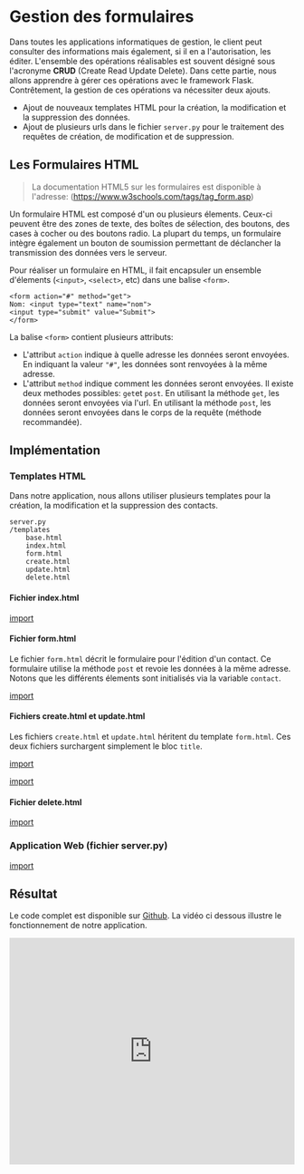 # Gestion des formulaires

Dans toutes les applications informatiques de gestion, le client peut consulter des informations mais également, si il en a l'autorisation, les éditer. L'ensemble des opérations réalisables est souvent désigné sous l'acronyme **CRUD** (Create Read Update Delete). Dans cette partie, nous allons apprendre à gérer ces opérations avec le framework Flask. Contrêtement, la gestion de ces opérations va nécessiter deux ajouts.

* Ajout de nouveaux templates HTML pour la création, la modification et la suppression des données.
* Ajout de plusieurs urls dans le fichier `server.py` pour le traitement des requêtes de création, de modification et de suppression.

## Les Formulaires HTML

> La documentation HTML5 sur les formulaires est disponible à l'adresse: (https://www.w3schools.com/tags/tag_form.asp)

Un formulaire HTML est composé d'un ou plusieurs élements. Ceux-ci peuvent être des zones de texte, des boîtes de sélection, des boutons, des cases à cocher ou des boutons radio. La plupart du temps, un formulaire intègre également un bouton de soumission permettant de déclancher la transmission des données vers le serveur.

Pour réaliser un formulaire en HTML, il fait encapsuler un ensemble d'élements (`<input>`, `<select>`, etc) dans une balise `<form>`. 

```
<form action="#" method="get">
Nom: <input type="text" name="nom">
<input type="submit" value="Submit">
</form>
```

La balise `<form>` contient plusieurs attributs:
* L'attribut `action` indique à quelle adresse les données seront envoyées. En indiquant la valeur `"#"`, les données sont renvoyées à la même adresse.
* L'attribut `method` indique comment les données seront envoyées. Il existe deux methodes possibles: `get`et `post`. En utilisant la méthode `get`, les données seront envoyées via l'url. En utilisant la méthode `post`, les données seront envoyées dans le corps de la requête (méthode recommandée). 

## Implémentation

### Templates HTML

Dans notre application, nous allons utiliser plusieurs templates pour la création, la modification et la suppression des contacts. 

```
server.py
/templates
    base.html
    index.html
    form.html
    create.html
    update.html
    delete.html
```

#### Fichier index.html

[import](./src/src4/templates/index.html)

#### Fichier form.html

Le fichier `form.html` décrit le formulaire pour l'édition d'un contact. Ce formulaire utilise la méthode `post` et revoie les données à la même adresse. Notons que les différents élements sont initialisés via la variable `contact`.

[import](./src/src4/templates/form.html)

#### Fichiers create.html et update.html

Les fichiers `create.html` et `update.html` héritent du template `form.html`. Ces deux fichiers surchargent simplement le bloc `title`.

[import](./src/src4/templates/create.html)

[import](./src/src4/templates/update.html)

#### Fichier delete.html

[import](./src/src4/templates/delete.html)

### Application Web (fichier server.py)

[import](./src/src4/server.py)

## Résultat

Le code complet est disponible sur [Github](https://github.com/vincentchoqueuse/gitbook_flask/tree/master/src/src4). La vidéo ci dessous illustre le fonctionnement de notre application.
 
<iframe width="100%" height="400" src="https://www.youtube.com/embed/CZIkn_bdoDg?rel=0" frameborder="0" allowfullscreen></iframe>

